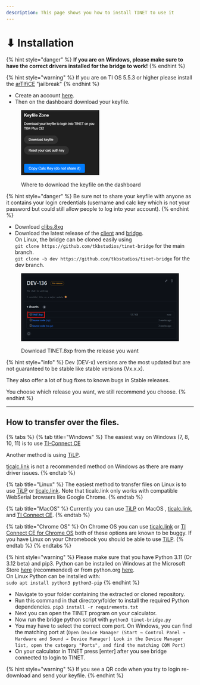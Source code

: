 ```yaml
---
description: This page shows you how to install TINET to use it
---
```


# ⬇ Installation

{% hint style="danger" %}
**If you are on Windows, please make sure to have the correct drivers installed for the bridge to work!**
{% endhint %}

{% hint style="warning" %}
If you are on TI OS 5.5.3 or higher please install the [arTIfiCE](https://yvantt.github.io/arTIfiCE/) "jailbreak"
{% endhint %}

* Create an account [here](https://tinet.tkbstudios.com/register).
* Then on the dashboard download your keyfile.

<figure><img src="../.gitbook/assets/keyfile_zone.png" alt="Keyfile zone on dashboard" width="210"><figcaption><p>Where to download the keyfile on the dashboard</p></figcaption></figure>

{% hint style="danger" %}
Be sure not to share your keyfile with anyone as it contains your login credentials (username and calc key which is not your password but could still allow people to log into your account).
{% endhint %}

* Download [clibs.8xg](https://tiny.cc/clibs)
* Download the latest release of the [client](https://github.com/tkbstudios/tinet-calc/releases) and [bridge](https://github.com/tkbstudios/tinet-bridge/tree/master).\
  On Linux, the bridge can be cloned easily using\
  `git clone https://github.com/tkbstudios/tinet-bridge` for the main branch.\
  `git clone -b dev https://github.com/tkbstudios/tinet-bridge` for the dev branch.

<figure><img src="../.gitbook/assets/github_release_tinet_8xp_download.png" alt="Download TINET.8xp from release you want on github" width="563"><figcaption><p>Download TINET.8xp from the release you want</p></figcaption></figure>

{% hint style="info" %}
Dev (DEV-x) versions are the most updated but are not guaranteed to be stable like stable versions (Vx.x.x).

They also offer a lot of bug fixes to known bugs in Stable releases.

You choose which release you want, we still recommend you choose.
{% endhint %}

***

## How to transfer over the files.

{% tabs %}
{% tab title="Windows" %}
The easiest way on Windows (7, 8, 10, 11) is to use [TI-Connect CE](https://education.ti.com/en/products/computer-software/ti-connect-ce-sw)

Another method is using [TiLP](http://lpg.ticalc.org/prj\_tilp/).&#x20;

[ticalc.link](https://ticalc.link/) is not a recommended method on Windows as there are many driver issues.
{% endtab %}

{% tab title="Linux" %}
The easiest method to transfer files on Linux is to use [TiLP](http://lpg.ticalc.org/prj\_tilp/) or [ticalc.link](https://ticalc.link/). Note that ticalc.link only works with compatible WebSerial browsers like Google Chrome.
{% endtab %}

{% tab title="MacOS" %}
Currently you can use [TiLP](http://lpg.ticalc.org/prj\_tilp/) on MacOS , [ticalc.link](https://ticalc.link/), and [TI Connect CE](https://education.ti.com/en/products/computer-software/ti-connect-ce-sw).
{% endtab %}

{% tab title="Chrome OS" %}
On Chrome OS you can use [ticalc.link](https://ticalc.link/) or [TI Connect CE for Chrome OS](https://chrome.google.com/webstore/detail/ti-connect-ce-app-for-chr/aokihcpccmdjjkebakdanncddpdnkfla) both of these options are known to be buggy. If you have Linux on your Chromebook you should be able to use [TiLP](http://lpg.ticalc.org/prj\_tilp/).
{% endtab %}
{% endtabs %}

{% hint style="warning" %}
Please make sure that you have Python 3.11 (Or 3.12 beta) and pip3. Python can be installed on Windows at the Microsoft Store [here](https://apps.microsoft.com/store/detail/python-311/9NRWMJP3717K) (recommended) or from python.org [here](https://www.python.org/downloads/).\
On Linux Python can be installed with:\
`sudo apt install python3 python3-pip`
{% endhint %}

* Navigate to your folder containing the extracted or cloned repository.
* Run this command in that directory/folder to install the required Python dependencies. `pip3 install -r requirements.txt`
* Next you can open the TINET program on your calculator.
* Now run the bridge python script with `python3 tinet-bridge.py`
* You may have to select the correct com port. On Windows, you can find the matching port at (`Open Device Manager (Start → Control Panel → Hardware and Sound → Device Manager) Look in the Device Manager list, open the category "Ports", and find the matching COM Port)`
* On your calculator in TINET press \[enter] after you see bridge connected to login to TINET.&#x20;

{% hint style="warning" %}
If you see a QR code when you try to login re-download and send your keyfile.
{% endhint %}
